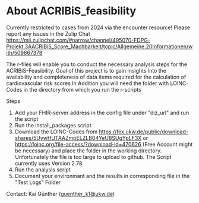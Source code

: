 # About ACRIBiS_feasibility

Currently restricted to cases from 2024 via the encounter resource!
Please report any issues in the Zulip Chat https://mii.zulipchat.com/#narrow/channel/495070-FDPG-Projekt.3AACRIBiS_Score_Machbarkeit/topic/Allgemeine.20Informationen/with/509667378

The r-files will enable you to conduct the necessary analysis steps for the ACRIBiS-Feasibility. Goal of this project is to gain insights into the availability and completeness of data items required for the calculation of cardiovascular risk scores
In Addition you will need the folder with LOINC-Codes in the directory from which you run the r-scripts

Steps
1. Add your FHIR-server address in the config file under "diz_url" and run the script
2. Run the install_packages script
3. Download the LOINC-Codes from https://fex.ukw.de/public/download-shares/5UywHUTAAZmpELZLB04YeU8SUgYpLF3X or https://loinc.org/file-access/?download-id=470626 (Free Account might be necessary) and place the folder in the working directory. Unfortunately the file is too large to upload to github. The Script currently uses Version 2.78
4. Run the analysis script
5. Document your environmant and the results in corresponding file in the "Test Logs" Folder


Contact: Kai Günther (guenther_k1@ukw.de)

